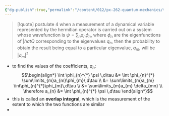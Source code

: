 ```yaml
---
{"dg-publish":true,"permalink":"/content/012/px-262-quantum-mechanics/term-1/c-the-basic-postulates/px-262-c4b-postulate-4/","noteIcon":"1","created":"2024-11-25T10:50:32.000+00:00","updated":"2024-12-07T15:50:56.040+00:00"}
---
```


> [!quote] postulate 4
> when a measurement of a dynamical variable represented by the hermitian operator is carried out on a system whose wavefunction is $\psi = \sum_{n}a_{n}\phi_n$, where $\phi_{n}$ are the eigenfunctions of $|hat Q$ corresponding to the eigenvalues $q_n$, then the probability to obtain the result being equal to a particular eigenvalue, $q_m$, will be $|a_{m}|^2$

- to find the values of the coefficients, $a_{n}:$ 
  $$\begin{align*}
	\int \phi_{n}^{*} \psi \,d\tau &= \int \phi_{n}^{*} \sum\limits_{m}a_{m}\phi_{m}\,d\tau \\
	&= \sum\limits_{m}a_{m} \int\phi_{n}^{*}\phi_{m}\,d\tau \\
	&= \sum\limits_{m}a_{m} \delta_{mn} \\
	\therefore a_{n} &= \int \phi_{n}^{*} \psi \,d\tau
\end{align*}$$
- this is called an **overlap integral**, which is the measurement of the extent to which the two functions are similar
- 